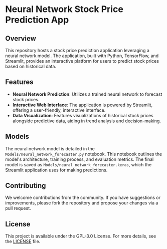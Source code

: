 # Neural Network Stock Price Prediction App

## Overview

This repository hosts a stock price prediction application leveraging a neural network model. The application, built with Python, TensorFlow, and Streamlit, provides an interactive platform for users to predict stock prices based on historical data.

## Features

- **Neural Network Prediction**: Utilizes a trained neural network to forecast stock prices.
- **Interactive Web Interface**: The application is powered by Streamlit, offering a user-friendly, interactive interface.
- **Data Visualization**: Features visualizations of historical stock prices alongside predictive data, aiding in trend analysis and decision-making.

## Models

The neural network model is detailed in the `Models/neural_network_forecaster.py` notebook. This notebook outlines the model's architecture, training process, and evaluation metrics. The final model is saved as `Models/neural_network_forecaster.keras`, which the Streamlit application uses for making predictions.

## Contributing

We welcome contributions from the community. If you have suggestions or improvements, please fork the repository and propose your changes via a pull request.

## License

This project is available under the  GPL-3.0 License. For more details, see the [LICENSE](LICENSE) file.

